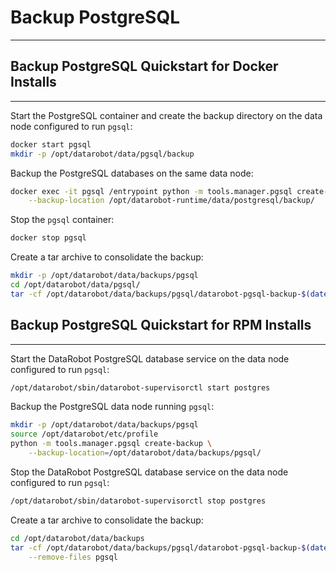 <a name="backup-pgsql"></a>
# Backup PostgreSQL
-------------------

<a name="backup-pgsql-quickstart-docker"></a>
## Backup PostgreSQL Quickstart for Docker Installs
---------------------------------------------------
Start the PostgreSQL container and create the backup directory on the data node configured to run `pgsql`:
```bash
docker start pgsql
mkdir -p /opt/datarobot/data/pgsql/backup
```

Backup the PostgreSQL databases on the same data node:
```bash
docker exec -it pgsql /entrypoint python -m tools.manager.pgsql create-backup \
    --backup-location /opt/datarobot-runtime/data/postgresql/backup/
```

Stop the `pgsql` container:
```bash
docker stop pgsql
```

Create a tar archive to consolidate the backup:
```bash
mkdir -p /opt/datarobot/data/backups/pgsql
cd /opt/datarobot/data/pgsql/
tar -cf /opt/datarobot/data/backups/pgsql/datarobot-pgsql-backup-$(date +%F).tar --remove-files backup
```

<a name="backup-pgsql-quickstart-rpm"></a>
## Backup PostgreSQL Quickstart for RPM Installs
------------------------------------------------
Start the DataRobot PostgreSQL database service on the data node configured to run `pgsql`:

```bash
/opt/datarobot/sbin/datarobot-supervisorctl start postgres
```

Backup the PostgreSQL data node running `pgsql`:
```bash
mkdir -p /opt/datarobot/data/backups/pgsql
source /opt/datarobot/etc/profile
python -m tools.manager.pgsql create-backup \
    --backup-location=/opt/datarobot/data/backups/pgsql/
```

Stop the DataRobot PostgreSQL database service on the data node configured to run `pgsql`:

```bash
/opt/datarobot/sbin/datarobot-supervisorctl stop postgres
```

Create a tar archive to consolidate the backup:
```bash
cd /opt/datarobot/data/backups
tar -cf /opt/datarobot/data/backups/pgsql/datarobot-pgsql-backup-$(date +%F).tar \
    --remove-files pgsql
```
